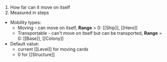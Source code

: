 1. How far can it move on itself
2. Measured in steps
- Mobility types:
	- Moving - can move on itself, **Range** > 0: [[Ship]], [[Hero]]
	- Transportable - can't move on itself but can be transported, **Range** = 0: [[Base]], [[Colony]]
- Default value:
	- current [[Level]] for moving cards
	- 0 for [[Structure]]
